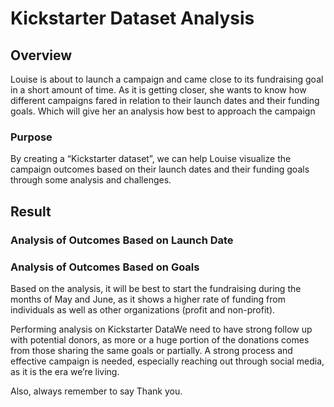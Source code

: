 # Kickstarter Dataset Analysis

## Overview

Louise is about to launch a campaign and came close to its fundraising goal in a short amount of time. As it is getting closer, she wants to know how different campaigns fared in relation to their launch dates and their funding goals. Which will give her an analysis how best to approach the campaign

### Purpose

By creating a “Kickstarter dataset”, we can help Louise visualize the campaign outcomes based on their launch dates and their funding goals through some analysis and challenges.

## Result

### Analysis of Outcomes Based on Launch Date
### Analysis of Outcomes Based on Goals

Based on the analysis, it will be best to start the fundraising during the months of May and June, as it shows a higher rate of funding from individuals as well as other organizations (profit and non-profit).

Performing analysis on Kickstarter DataWe need to have strong follow up with potential donors, as more or a huge portion of the donations comes from those sharing the same goals or partially. A strong process and effective campaign is needed, especially reaching out through social media, as it is the era we’re living.

Also, always remember to say Thank you.

